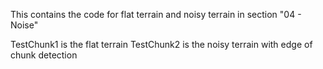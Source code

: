 This contains the code for flat terrain and noisy terrain in section "04 - Noise"

TestChunk1 is the flat terrain
TestChunk2 is the noisy terrain with edge of chunk detection